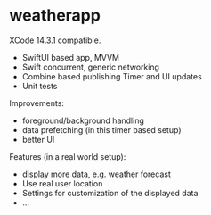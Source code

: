 # weatherapp

XCode 14.3.1 compatible.

- SwiftUI based app, MVVM
- Swift concurrent, generic networking
- Combine based publishing Timer and UI updates
- Unit tests

Improvements:
- foreground/background handling
- data prefetching (in this timer based setup)
- better UI

Features (in a real world setup):
- display more data, e.g. weather forecast
- Use real user location
- Settings for customization of the displayed data
- ...

